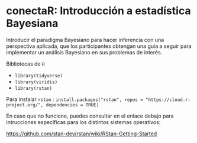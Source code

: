 # conectaR: Introducción a estadística Bayesiana

Introducir el paradigma Bayesiano para hacer inferencia con una perspectiva aplicada, que los participantes obtengan una guía a seguir para implementar un análisis Bayesiano en sus problemas de interés.

Bibliotecas de `R`

- `library(tidyverse)`
- `library(viridis)`
- `library(rstan)`

Para instalar `rstan` : 
`install.packages("rstan", repos = "https://cloud.r-project.org/", dependencies = TRUE)`

En caso que no funcione, puedes consultar en el enlace debajo para intrucciones específicas para los distintos sistemas operativos: 

<https://github.com/stan-dev/rstan/wiki/RStan-Getting-Started>


